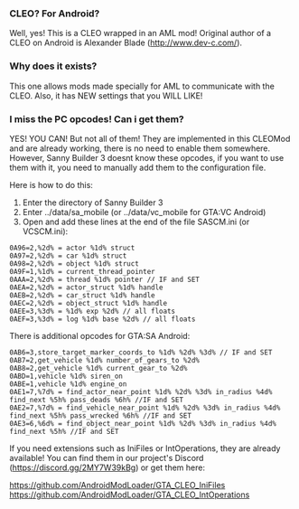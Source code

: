 ### CLEO? For Android?
Well, yes! This is a CLEO wrapped in an AML mod!
Original author of a CLEO on Android is Alexander Blade (http://www.dev-c.com/).

### Why does it exists?
This one allows mods made specially for AML to communicate with the CLEO. Also, it has NEW settings that you WILL LIKE!

### I miss the PC opcodes! Can i get them?
YES! YOU CAN! But not all of them!
They are implemented in this CLEOMod and are already working, there is no need to enable them somewhere. However, Sanny Builder 3 doesnt know these opcodes, if you want to use them with it, you need to manually add them to the configuration file.

Here is how to do this:
1. Enter the directory of Sanny Builder 3
2. Enter ../data/sa_mobile (or ../data/vc_mobile for GTA:VC Android)
3. Open and add these lines at the end of the file SASCM.ini (or VCSCM.ini):
```
0A96=2,%2d% = actor %1d% struct
0A97=2,%2d% = car %1d% struct
0A98=2,%2d% = object %1d% struct
0A9F=1,%1d% = current_thread_pointer
0AAA=2,%2d% = thread %1d% pointer // IF and SET
0AEA=2,%2d% = actor_struct %1d% handle
0AEB=2,%2d% = car_struct %1d% handle
0AEC=2,%2d% = object_struct %1d% handle
0AEE=3,%3d% = %1d% exp %2d% // all floats
0AEF=3,%3d% = log %1d% base %2d% // all floats
```

There is additional opcodes for GTA:SA Android:
```
0AB6=3,store_target_marker_coords_to %1d% %2d% %3d% // IF and SET
0AB7=2,get_vehicle %1d% number_of_gears_to %2d%
0AB8=2,get_vehicle %1d% current_gear_to %2d%
0ABD=1,vehicle %1d% siren_on
0ABE=1,vehicle %1d% engine_on
0AE1=7,%7d% = find_actor_near_point %1d% %2d% %3d% in_radius %4d% find_next %5h% pass_deads %6h% //IF and SET
0AE2=7,%7d% = find_vehicle_near_point %1d% %2d% %3d% in_radius %4d% find_next %5h% pass_wrecked %6h% //IF and SET
0AE3=6,%6d% = find_object_near_point %1d% %2d% %3d% in_radius %4d% find_next %5h% //IF and SET
```

If you need extensions such as IniFiles or IntOperations, they are already available! You can find them in our project's Discord (https://discord.gg/2MY7W39kBg) or get them here:

https://github.com/AndroidModLoader/GTA_CLEO_IniFiles 
https://github.com/AndroidModLoader/GTA_CLEO_IntOperations